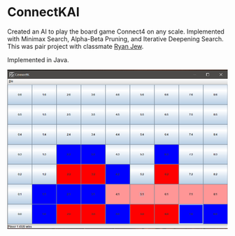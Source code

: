 # ConnectKAI

Created an AI to play the board game Connect4 on any scale. Implemented with Minimax Search, Alpha-Beta Pruning, and Iterative Deepening Search. This was pair project with classmate [Ryan Jew](https://github.com/Kirbybooboo).

Implemented in Java. 


![Game View](./src/connectK.PNG)

